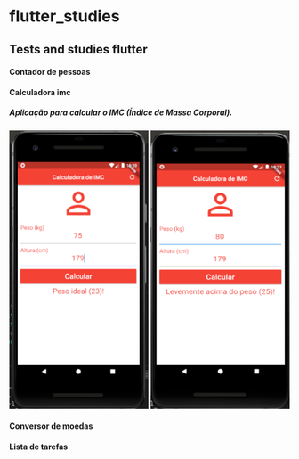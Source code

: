 # flutter_studies

## Tests and studies flutter

<h4>Contador de pessoas</h4>

<h4>Calculadora imc</h4>
<h5>Aplicação para calcular o IMC (Índice de Massa Corporal). </h5>
<img src="resultPesoIdeal.png" height="500" width="250">
<img src="resultPesoAcima.png" height="500" width="250">

<h4>Conversor de moedas </h4>
<h4>Lista de tarefas </h4>
